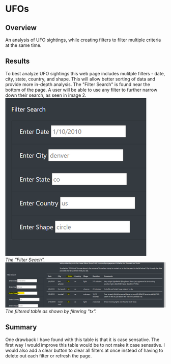 # UFOs
## Overview
An analysis of UFO sightings, while creating filters to filter multiple criteria at the same time.</br>
## Results
To best analyze UFO sightings this web page includes mulitple filters - date, city, state, country, and shape. This will allow better sorting of data and provide more in-depth analysis. The "Filter Search" is found near the bottom of the page. A user will be able to use any filter to further narrow down their search, as seen in image 2.</br>
![filter_table](https://github.com/lbp12/UFOs/blob/main/static/images/filter_table.png)</br>
*The "Filter Seach".*</br>
![filtered_table](https://github.com/lbp12/UFOs/blob/main/static/images/filtered_table.png)</br>
*The filtered table as shown by filtering "tx".*</br>
## Summary
One drawback I have found with this table is that it is case sensative. The first way I would improve this table would be to not make it case sensative. I would also add a clear button to clear all filters at once instead of having to delete out each filter or refresh the page.
